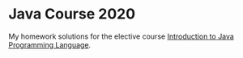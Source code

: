 # Java Course 2020

My homework solutions for the elective course [Introduction to Java Programming Language](https://www.fer.unizg.hr/en/course/itjpl).
